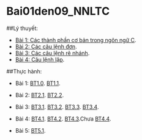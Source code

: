 # Bai01den09_NNLTC

##Lý thuyết:
- [Bài 1: Các thành phần cơ bản trong ngôn ngữ C](https://hoctructuyencntt.github.io/NNLT/Bai01.html).
- [Bài 2: Các câu lệnh đơn](https://hoctructuyencntt.github.io/NNLT/Bai02.html).
- [Bài 3: Các câu lệnh rẽ nhánh](https://hoctructuyencntt.github.io/NNLT/Bai03.html).
- [Bài 4: Câu lệnh lặp](https://hoctructuyencntt.github.io/NNLT/Bai04.html).

##Thực hành:

- Bài 1:
 [BT1.0](https://www.jdoodle.com/a/5HFt).
 [BT1.1](https://www.jdoodle.com/a/5HFo).

- Bài 2: 
 [BT2.1](https://www.jdoodle.com/a/5HFp).
 [BT2.2](https://www.jdoodle.com/a/5HFs).

- Bài 3: 
 [BT3.1](https://www.jdoodle.com/a/5Azi).
 [BT3.2](https://www.jdoodle.com/a/5FUE).
 [BT3.3](https://www.jdoodle.com/a/5AxE).
 [BT3.4](https://www.jdoodle.com/a/5AxU).

- Bài 4: 
 [BT4.1](https://www.jdoodle.com/a/5Ayx).
 [BT4.2](https://www.jdoodle.com/a/5B31).
 [BT4.3]().Chưa
 [BT4.4](https://www.jdoodle.com/a/5CHl).

- Bài 5:
 [BT5.1](https://www.jdoodle.com/a/5EXl).
